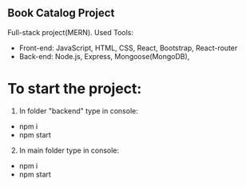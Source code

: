 ## Book Catalog Project

Full-stack project(MERN).
Used Tools:

- Front-end: JavaScript, HTML, CSS, React, Bootstrap, React-router
- Back-end: Node.js, Express, Mongoose(MongoDB),

# To start the project:

1. In folder "backend" type in console:

- npm i
- npm start

2. In main folder type in console:

- npm i
- npm start
